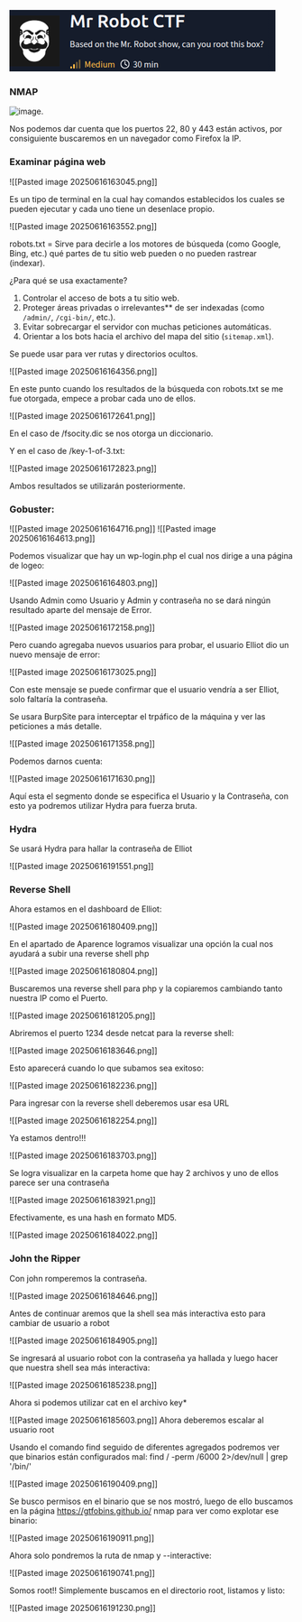 ![image](./Pasted%20image%2020250616160151.png)

### NMAP

![image](./Pasted%image%20250616162920.png).

Nos podemos dar cuenta que los puertos 22, 80 y 443 están activos, por consiguiente buscaremos en un navegador como Firefox la IP.

### Examinar página web

![[Pasted image 20250616163045.png]]

Es un tipo de terminal en la cual hay comandos establecidos los cuales se pueden ejecutar y cada uno tiene un desenlace propio.

![[Pasted image 20250616163552.png]]

robots.txt = Sirve para decirle a los motores de búsqueda (como Google, Bing, etc.) qué partes de tu sitio web pueden o no pueden rastrear (indexar).

¿Para qué se usa exactamente?

1. Controlar el acceso de bots a tu sitio web.
2. Proteger áreas privadas o irrelevantes** de ser indexadas (como `/admin/`, `/cgi-bin/`, etc.).
3. Evitar sobrecargar el servidor con muchas peticiones automáticas.
4. Orientar a los bots hacia el archivo del mapa del sitio (`sitemap.xml`).

Se puede usar para ver rutas y directorios ocultos.

![[Pasted image 20250616164356.png]]

En este punto cuando los resultados de la búsqueda con robots.txt se me fue otorgada, empece a probar cada uno de ellos.

![[Pasted image 20250616172641.png]]

En el caso de /fsocity.dic se nos otorga un diccionario.

Y en el caso de /key-1-of-3.txt:

![[Pasted image 20250616172823.png]]

Ambos resultados se utilizarán posteriormente.
### Gobuster:

![[Pasted image 20250616164716.png]]
![[Pasted image 20250616164613.png]]

Podemos visualizar que hay un wp-login.php el cual nos dirige a una página de logeo:

![[Pasted image 20250616164803.png]]

Usando Admin como Usuario y Admin y contraseña no se dará ningún resultado aparte del mensaje de Error.

![[Pasted image 20250616172158.png]]

Pero cuando agregaba nuevos usuarios para probar, el usuario Elliot dio un nuevo mensaje de error:

![[Pasted image 20250616173025.png]]

Con este mensaje se puede confirmar que el usuario vendría a ser Elliot, solo faltaría la contraseña.

Se usara BurpSite para interceptar el trpáfico de la máquina y ver las peticiones a más detalle.

![[Pasted image 20250616171358.png]]

Podemos darnos cuenta:

![[Pasted image 20250616171630.png]]

Aquí esta el segmento donde se especifica el Usuario y la Contraseña, con esto ya podremos utilizar Hydra para fuerza bruta.

### Hydra

Se usará Hydra para hallar la contraseña de Elliot

![[Pasted image 20250616191551.png]]

### Reverse Shell

Ahora estamos en el dashboard de Elliot:

![[Pasted image 20250616180409.png]]
 
 En el apartado de Aparence logramos visualizar una opción la cual nos ayudará a subir una reverse shell php
 
![[Pasted image 20250616180804.png]]

Buscaremos una reverse shell para php y la copiaremos cambiando tanto nuestra IP como el Puerto.

![[Pasted image 20250616181205.png]]

Abriremos el puerto 1234 desde netcat para la reverse shell:

![[Pasted image 20250616183646.png]]

Esto aparecerá cuando lo que subamos sea exitoso:

![[Pasted image 20250616182236.png]]

Para ingresar con la reverse shell deberemos usar esa URL 

![[Pasted image 20250616182254.png]]

Ya estamos dentro!!!

![[Pasted image 20250616183703.png]]

Se logra visualizar en la carpeta home que hay 2 archivos y uno de ellos parece ser una contraseña

![[Pasted image 20250616183921.png]]

Efectivamente, es una hash en formato MD5.

![[Pasted image 20250616184022.png]]

### John the Ripper

Con john romperemos la contraseña.

![[Pasted image 20250616184646.png]]

Antes de continuar aremos que la shell sea más interactiva esto para cambiar de usuario a robot

![[Pasted image 20250616184905.png]]

Se ingresará al usuario robot con la contraseña ya hallada y luego hacer que nuestra shell sea más interactiva:

![[Pasted image 20250616185238.png]]

Ahora si podemos utilizar cat en el archivo key*

![[Pasted image 20250616185603.png]]
Ahora deberemos escalar al usuario root

Usando el comando find seguido de diferentes agregados podremos ver que binarios están configurados mal: find / -perm /6000 2>/dev/null | grep '/bin/'

![[Pasted image 20250616190409.png]]

Se busco permisos en el binario que se nos mostró, luego de ello buscamos en la página https://gtfobins.github.io/ nmap para ver como explotar ese binario:

![[Pasted image 20250616190911.png]]

Ahora solo pondremos la ruta de nmap y --interactive:

![[Pasted image 20250616190741.png]]

Somos root!!
Simplemente buscamos en el directorio root, listamos y listo:

![[Pasted image 20250616191230.png]]
